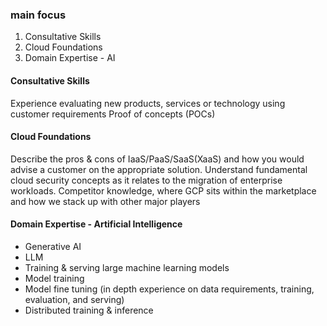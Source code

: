 ### main focus
1. Consultative Skills
2. Cloud Foundations
3. Domain Expertise - AI  
#### Consultative Skills
Experience evaluating new products, services or technology using customer requirements
Proof of concepts (POCs)
#### Cloud Foundations
Describe the pros & cons of IaaS/PaaS/SaaS(XaaS) and how you would advise a customer on the appropriate solution.
Understand fundamental cloud security concepts as it relates to the migration of enterprise workloads.
Competitor knowledge, where GCP sits within the marketplace and how we stack up with other major players 
#### Domain Expertise - Artificial Intelligence
* Generative AI
* LLM
* Training & serving large machine learning models
* Model training
* Model fine tuning (in depth experience on data requirements, training, evaluation, and serving)
* Distributed training & inference
